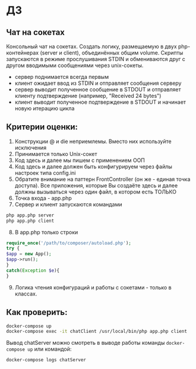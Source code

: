 # ДЗ
## Чат на сокетах
Консольный чат на сокетах.
Создать логику, размещаемую в двух php-контейнерах (server и client), объединённых общим volume.
Скрипты запускаются в режиме прослушивания STDIN и обмениваются друг с другом вводимыми сообщениями через unix-сокеты.

- сервер поднимается всегда первым
- клиент ожидает ввод из STDIN и отправляет сообщения серверу
- сервер выводит полученное сообщение в STDOUT и отправляет клиенту подтверждение (например, "Received 24 bytes")
- клиент выводит полученное подтверждение в STDOUT и начинает новую итерацию цикла

## Критерии оценки:
1. Конструкции @ и die неприемлемы. Вместо них используйте исключения
2. Принимается только Unix-сокет
3. Код здесь и далее мы пишем с применением ООП
4. Код здесь и далее должен быть конфигурируем через файлы настроек типа config.ini
5. Обратите внимание на паттерн FrontController (он же - единая точка доступа). Все приложения, которые Вы создаёте здесь и далее должны вызываться через один файл, в котором есть ТОЛЬКО
6. Точка входа - app.php
7. Сервер и клиент запускаются командами
```bash
php app.php server
php app.php client
```
8. В app.php только строки
```php
require_once('/path/to/composer/autoload.php');
try {
$app = new App();
$app->run();
}
catch(Exception $e){
}
```
9. Логика чтения конфигураций и работы с сокетами - только в классах.


## Как проверить:
```bash
docker-compose up
docker-compose exec -it chatClient /usr/local/bin/php app.php client
```
Вывод chatServer можно смотреть в выводе работы команды `docker-compose up`
или командой:
```bash
docker-compose logs chatServer
```
